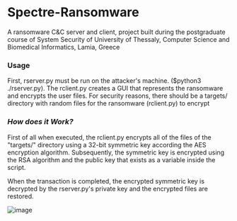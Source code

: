 # Spectre-Ransomware
A ransomware C&amp;C server and client, project built during the postgraduate course of System Security of University of Thessaly, Computer Science and Biomedical Informatics, Lamia, Greece

### Usage

First, rserver.py must be run on the attacker's machine. ($python3 ./rserver.py). The rclient.py creates a GUI that represents the ransomware and encrypts the user files. For security reasons, there should be a targets/ directory with random files for the ransomware (rclient.py) to encrypt

### ***How does it Work?***

First of all when executed, the rclient.py encrypts all of the files of the "targets/" directory using a 32-bit symmetric key according the AES encryption algorithm. Subsequently, the symmetric key is encrypted using the RSA algorithm and the public key that exists as a variable inside the script.

When the transaction is completed, the encrypted symmetric key is decrypted by the rserver.py's private key and the encrypted files are restored.


![image](https://user-images.githubusercontent.com/66385713/183637288-18d306a4-b316-4ba7-8b27-90ab1552def7.png)
